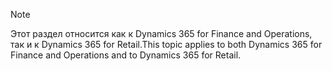 > [!NOTE]
> <span data-ttu-id="30398-101">Этот раздел относится как к Dynamics 365 for Finance and Operations, так и к Dynamics 365 for Retail.</span><span class="sxs-lookup"><span data-stu-id="30398-101">This topic applies to both Dynamics 365 for Finance and Operations and to Dynamics 365 for Retail.</span></span> 